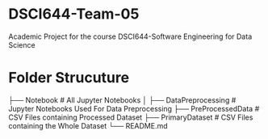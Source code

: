 # DSCI644-Team-05

Academic Project for the course DSCI644-Software Engineering for Data Science

# Folder Strucuture

├── Notebook                # All Jupyter Notebooks
│   ├── DataPreprocessing   # Jupyter Notebooks Used For Data Preprocessing
├── PreProcessedData        # CSV Files containing Processed Dataset
├── PrimaryDataset          # CSV Files containing the Whole Dataset
└── README.md
